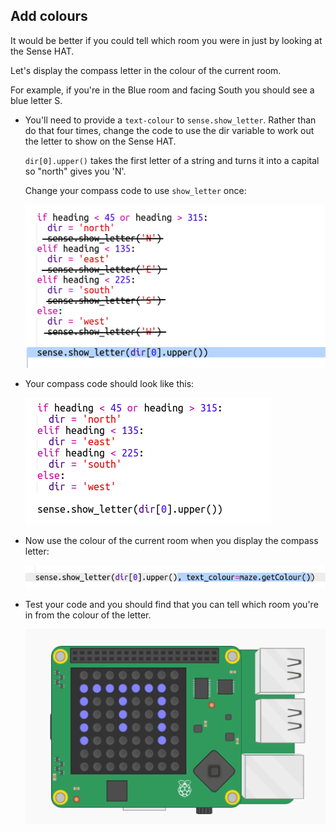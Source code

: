 ## Add colours

It would be better if you could tell which room you were in just by looking at the Sense HAT.

Let's display the compass letter in the colour of the current room.

For example, if you're in the Blue room and facing South you should see a blue letter S.

+ You'll need to provide a `text-colour` to `sense.show_letter`. Rather than do that four times, change the code to use the dir variable to work out the letter to show on the Sense HAT.
    
    `dir[0].upper()` takes the first letter of a string and turns it into a capital so "north" gives you 'N'.
    
    Change your compass code to use `show_letter` once:
    
    ![スクリーンショット](images/compass-upper.png)

+ Your compass code should look like this:
    
    ![スクリーンショット](images/compass-upper-done.png)

+ Now use the colour of the current room when you display the compass letter:
    
    ![スクリーンショット](images/compass-colour.png)

+ Test your code and you should find that you can tell which room you're in from the colour of the letter.
    
    ![スクリーンショット](images/compass-colour-east.png)